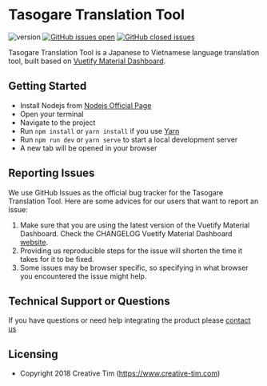 # Tasogare Translation Tool

![version](https://img.shields.io/badge/version-1.0.0-blue.svg) [![GitHub issues open](https://img.shields.io/github/issues/WhiteWingedSoul/tasogare-translation-tool.svg)](https://github.com/WhiteWingedSoul/tasogare-translation-tool/issues?q=is%3Aopen+is%3Aissue) [![GitHub closed issues](https://img.shields.io/github/issues-closed-raw/WhiteWingedSoul/tasogare-translation-tool.svg?maxAge=259200)](https://github.com/WhiteWingedSoul/tasogare-translation-tool/issues?q=is%3Aissue+is%3Aclosed) 

Tasogare Translation Tool is a Japanese to Vietnamese language translation tool, built based on [Vuetify Material Dashboard](https://www.creative-tim.com/product/material-dashboard).

## Getting Started
- Install Nodejs from [Nodejs Official Page](https://nodejs.org/en/)
- Open your terminal
- Navigate to the project
- Run `npm install` or `yarn install` if you use [Yarn](https://yarnpkg.com/en/)
- Run `npm run dev` or `yarn serve` to start a local development server
- A new tab will be opened in your browser

## Reporting Issues
We use GitHub Issues as the official bug tracker for the Tasogare Translation Tool. Here are some advices for our users that want to report an issue:

1. Make sure that you are using the latest version of the Vuetify Material Dashboard. Check the CHANGELOG Vuetify Material Dashboard [website](https://www.creative-tim.com/).
2. Providing us reproducible steps for the issue will shorten the time it takes for it to be fixed.
3. Some issues may be browser specific, so specifying in what browser you encountered the issue might help.

## Technical Support or Questions

If you have questions or need help integrating the product please [contact us](tasogareteam@gmail.com)
## Licensing

- Copyright 2018 Creative Tim (https://www.creative-tim.com)